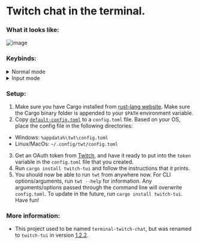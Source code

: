 # Twitch chat in the terminal.

### What it looks like:

![image](https://user-images.githubusercontent.com/15021300/133889088-7ec17848-b6c2-4e80-8dea-47f4b5b9553a.png)

### Keybinds:
<details>
  <summary>Normal mode</summary>

  | Key   | Description                                                                                         |
  |-------|-----------------------------------------------------------------------------------------------------|
  | `c`   | Go to the chat window chat.                                                                         |
  | `i`   | Enter input mode for sending messages. Exit this mode with `Esc`.                                   |
  | `?`   | Have the keybinds window appear.                                                                    |
  | `q`   | Quit out of the entire application.                                                                 |
  | `Esc` | Exits out of layered windows, such as going from input mode, to normal, to exiting the application. |


</details>

<details>
  <summary>Input mode</summary>

  | Key           | Description                                                 |
  |---------------|-------------------------------------------------------------|
  | `Ctrl + w`    | Cuts a single word (from the cursor to the next whitespace) |
  | `Ctrl + u`    | Cuts the entire line                                        |
  | `Ctrl + f`    | Move cursor to the right                                    |
  | `Ctrl + b`    | Move cursor to the left                                     |
  | `Ctrl + a`    | Move cursor to the start                                    |
  | `Ctrl + e`    | Move cursor to the end                                      |
  | `Alt + f`     | Move to the end of the next word                            |
  | `Alt + b`     | Move to the start of the previous word                      |
  | `Ctrl + t`    | Swap previous item with current item                        |
  | `Alt + t`     | Swap previous word with current word                        |
  | `Ctrl + u`    | Remove everything before the cursor                         |
  | `Ctrl + k`    | Remove everything after the cursor                          |
  | `Ctrl + w`    | Remove the previous word                                    |
  | `Ctrl + d`    | Remove item to the right                                    |
  | `Tab`         | Cycle right through the input tabs                          |
  | `Shift + Tab` | Cycle left through the input tabs                           |
  | `Enter`       | Confirm the input text to go through                        |
  | `Esc`         | Drop back to previous window layer                          |

</details>


### Setup:

1. Make sure you have Cargo installed from [rust-lang website](https://www.rust-lang.org/learn/get-started). Make sure the Cargo binary folder is appended to your `$PATH` environment variable.
2. Copy [`default-config.toml`](https://github.com/Xithrius/twitch-tui/blob/main/default-config.toml) to a `config.toml` file. Based on your OS, place the config file in the following directories:
  - Windows: `%appdata%\twt\config.toml`
  - Linux/MacOs: `~/.config/twt/config.toml`
3. Get an OAuth token from [Twitch](https://twitchapps.com/tmi/), and have it ready to put into the `token` variable in the `config.toml` file that you created.
4. Run `cargo install twitch-tui` and follow the instructions that it prints.
5. You should now be able to run `twt` from anywhere now. For CLI options/arguments, run `twt --help` for information. Any arguments/options passed through the command line will overwrite `config.toml`. To update in the future, run `cargo install twitch-tui`. Have fun!

### More information:

- This project used to be named `terminal-twitch-chat`, but was renamed to `twitch-tui` in version [1.2.2](https://github.com/Xithrius/twitch-tui/releases/tag/v1.2.2).
